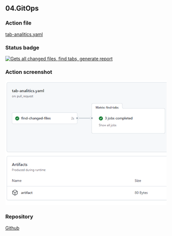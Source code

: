 ## 04.GitOps

### Action file
[tab-analitics.yaml](tab-analitics.yaml)

### Status badge
[![Gets all changed files, find tabs, generate report](https://github.com/denis-oreshkevich/git-hosting-github/actions/workflows/tab-analitics.yaml/badge.svg)](https://github.com/denis-oreshkevich/git-hosting-github/actions/workflows/tab-analitics.yaml)

### Action screenshot
![alt text](action-screenshot.png)

### Repository
[Github](https://github.com/denis-oreshkevich/git-hosting-github)